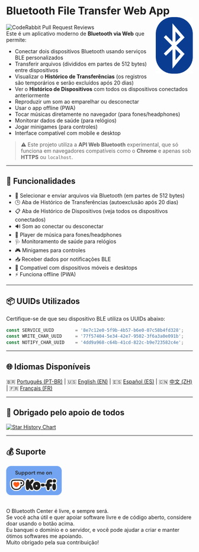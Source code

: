 # Bluetooth File Transfer Web App <img src="./public/favicon-32x32.png" align="right" width="100">
![CodeRabbit Pull Request Reviews](https://img.shields.io/coderabbit/prs/github/erikraft/Bluetooth-Center?utm_source=oss&utm_medium=github&utm_campaign=erikraft%2FBluetooth-Center&labelColor=171717&color=FF570A&link=https%3A%2F%2Fcoderabbit.ai&label=CodeRabbit+Reviews)
<br>
Este é um aplicativo moderno de **Bluetooth via Web** que permite:

- Conectar dois dispositivos Bluetooth usando serviços BLE personalizados
- Transferir arquivos (divididos em partes de 512 bytes) entre dispositivos
- Visualizar o **Histórico de Transferências** (os registros são temporários e serão excluídos após 20 dias)
- Ver o **Histórico de Dispositivos** com todos os dispositivos conectados anteriormente
- Reproduzir um som ao emparelhar ou desconectar
- Usar o app offline (PWA)
- Tocar músicas diretamente no navegador (para fones/headphones)
- Monitorar dados de saúde (para relógios)
- Jogar minigames (para controles)
- Interface compatível com mobile e desktop

> ⚠️ Este projeto utiliza a **API Web Bluetooth** experimental, que só funciona em navegadores compatíveis como o **Chrome** e apenas sob **HTTPS** ou `localhost`.

---

## 🔧 Funcionalidades

- 📂 Selecionar e enviar arquivos via Bluetooth (em partes de 512 bytes)
- 🕒 Aba de Histórico de Transferências (autoexclusão após 20 dias)
- 📋 Aba de Histórico de Dispositivos (veja todos os dispositivos conectados)
- 🔊 Som ao conectar ou desconectar
- 🎵 Player de música para fones/headphones
- 🩺 Monitoramento de saúde para relógios
- 🎮 Minigames para controles
- 📥 Receber dados por notificações BLE
- 📱 Compatível com dispositivos móveis e desktops
- ⚡ Funciona offline (PWA)

---

## 📦 UUIDs Utilizados

Certifique-se de que seu dispositivo BLE utiliza os UUIDs abaixo:

```js
const SERVICE_UUID        = '8e7c12e0-5f9b-4b57-b6e0-07c58b4fd328';
const WRITE_CHAR_UUID     = '77f57404-5e34-42e7-9502-3f6a3a0e091b';
const NOTIFY_CHAR_UUID    = '4dd9a968-c64b-41cd-822c-b9e723582c4e';
```

---

## 🌐 Idiomas Disponíveis

🇧🇷 [Português (PT-BR)](README-ptbr.md) | 🇺🇸 [English (EN)](README.md) | 🇪🇸 [Español (ES)](README-es.md) | 🇨🇳 [中文 (ZH)](README-zh.md) | 🇫🇷 [Français (FR)](README-fr.md)

---

## 🙏 Obrigado pelo apoio de todos

[![Star History Chart](https://api.star-history.com/svg?repos=erikraft/Bluetooth-Center&type=Date)](https://star-history.com/#erikraft/Bluetooth-Center&Date)

---

## 💰 Suporte
<a href="https://ko-fi.com/erikraft" target="_blank">
<img src="./brand-assets/support_me_on_kofi_badge_blue.png" width="150" alt="Donate"/>
</a>
<br />
<br />

O Bluetooth Center é livre, e sempre será. \
Se você acha útil e quer apoiar software livre e de código aberto, considere doar usando o botão acima. \
Eu banquei o domínio e o servidor, e você pode ajudar a criar e manter ótimos softwares me apoiando. \
Muito obrigado pela sua contribuição!
